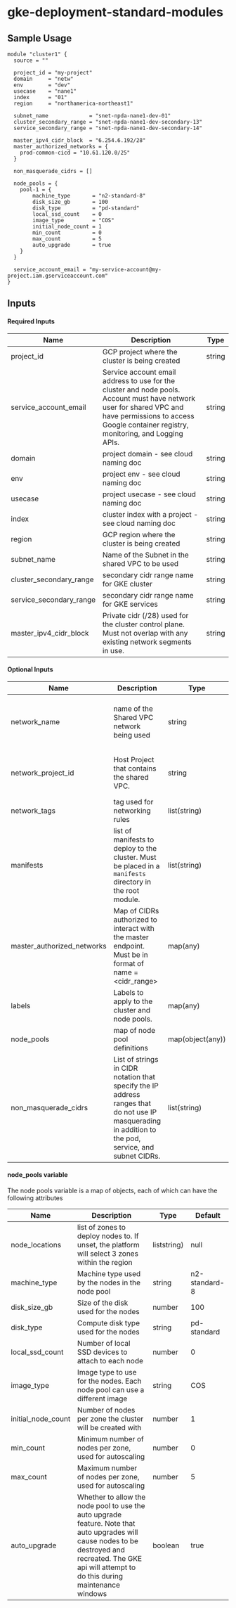# gke-deployment-standard-modules



## Sample Usage

```hcl
module "cluster1" {
  source = ""

  project_id = "my-project"
  domain     = "netw"
  env        = "dev"
  usecase    = "nane1"
  index      = "01"
  region     = "northamerica-northeast1"

  subnet_name             = "snet-npda-nane1-dev-01"
  cluster_secondary_range = "snet-npda-nane1-dev-secondary-13"
  service_secondary_range = "snet-npda-nane1-dev-secondary-14"

  master_ipv4_cidr_block  = "6.254.6.192/28"
  master_authorized_networks = {
    prod-common-cicd = "10.61.120.0/25"
  }

  non_masquerade_cidrs = []

  node_pools = {
    pool-1 = {
        machine_type       = "n2-standard-8"
        disk_size_gb       = 100
        disk_type          = "pd-standard"
        local_ssd_count    = 0
        image_type         = "COS"
        initial_node_count = 1
        min_count          = 0
        max_count          = 5
        auto_upgrade       = true
    }
  }

  service_account_email = "my-service-account@my-project.iam.gserviceaccount.com"
}
```

## Inputs

#### Required Inputs

| Name | Description | Type |
|------|-------------|------|
| project\_id | GCP project where the cluster is being created | string |
| service\_account\_email | Service account email address to use for the cluster and node pools. Account must have network user for shared VPC and have permissions to access Google container registry, monitoring, and Logging APIs. | string |
| domain | project domain - see cloud naming doc | string |
| env | project env - see cloud naming doc | string |
| usecase | project usecase - see cloud naming doc | string |
| index | cluster index with a project - see cloud naming doc | string |
| region | GCP region where the cluster is being created | string |
| subnet\_name | Name of the Subnet in the shared VPC to be used | string |
| cluster\_secondary\_range | secondary cidr range name for GKE cluster | string |
| service\_secondary\_range | secondary cidr range name for GKE services | string |
| master\_ipv4\_cidr\_block | Private cidr (/28) used for the cluster control plane. Must not overlap with any existing network segments in use. | string |

#### Optional Inputs

| Name | Description | Type | Default |
|------|-------------|------|---------|
| network\_name | name of the Shared VPC network being used | string | "vpc-hyc-prod-nane1-trust-prd" |
| network\_project\_id | Host Project that contains the shared VPC. | string | "hyc-shrd-svc-prod-01" |
| network\_tags | tag used for networking rules | list(string) | [] |
| manifests | list of manifests to deploy to the cluster. Must be placed in a `manifests` directory in the root module. | list(string) | [] |
| master\_authorized\_networks | Map of CIDRs authorized to interact with the master endpoint. Must be in format of name = <cidr_range> | map(any) | {} |
| labels | Labels to apply to the cluster and node pools. | map(any) | {} |
| node\_pools | map of node pool definitions | map(object(any)) | {} |
| non\_masquerade\_cidrs | List of strings in CIDR notation that specify the IP address ranges that do not use IP masquerading in addition to the pod, service, and subnet CIDRs. | list(string) | [] |


#### node_pools variable
The node pools variable is a map of objects, each of which can have the following attributes

| Name | Description | Type | Default |
|------|-------------|------|---------|
| node\_locations | list of zones to deploy nodes to. If unset, the platform will select 3 zones within the region | liststring) | null |
| machine\_type | Machine type used by the nodes in the node pool | string | n2-standard-8 |
| disk\_size\_gb | Size of the disk used for the nodes | number | 100 |
| disk\_type | Compute disk type used for the nodes | string | pd-standard |
| local\_ssd\_count | Number of local SSD devices to attach to each node | number | 0 |
| image\_type | Image type to use for the nodes. Each node pool can use a different image | string | COS |
| initial\_node\_count | Number of nodes per zone the cluster will be created with | number | 1 |
| min\_count | Minimum number of nodes per zone, used for autoscaling | number | 0 |
| max\_count | Maximum number of nodes per zone, used for autoscaling | number | 5 |
| auto_upgrade | Whether to allow the node pool to use the auto upgrade feature. Note that auto upgrades will cause nodes to be destroyed and recreated. The GKE api will attempt to do this during maintenance windows | boolean | true |
